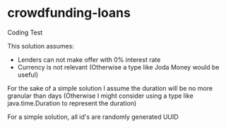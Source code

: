 # crowdfunding-loans
Coding Test

This solution assumes:
- Lenders can not make offer with 0% interest rate
- Currency is not relevant (Otherwise a type like Joda Money would be useful)

For the sake of a simple solution I assume the duration will be no more granular than days
(Otherwise I might consider using a type like java.time.Duration to represent the duration)

For a simple solution,  all id's are randomly generated UUID
